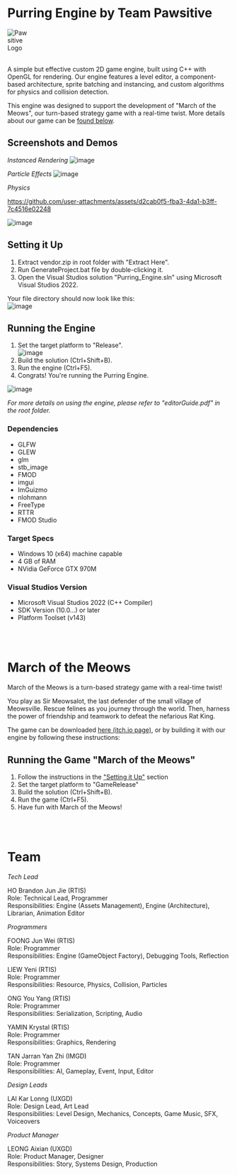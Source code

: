 # Purring Engine by Team Pawsitive
<img align="center" alt="Pawsitive Logo" src="https://github.com/user-attachments/assets/172c8bdc-5be1-4758-88aa-d9dc65cb6fd1" style="max-width:50px;height:auto;"/>
</br>
</br>

A simple but effective custom 2D game engine, built using C++ with OpenGL for rendering.
Our engine features a level editor, a component-based architecture, sprite batching and instancing, and custom algorithms for physics and collision detection.
</br>

This engine was designed to support the development of "March of the Meows", our turn-based strategy game with a real-time twist. More details about our game can be [found below](#March-of-the-Meows).


## Screenshots and Demos

*Instanced Rendering*
![image](https://github.com/user-attachments/assets/df7e2e1b-b94e-4243-96f9-e058bdfc364a)

*Particle Effects*
![image](https://github.com/user-attachments/assets/310e6036-e8f1-4279-9e29-056c92daadd3)

*Physics*

https://github.com/user-attachments/assets/d2cab0f5-fba3-4da1-b3ff-7c4516e02248

![image](https://github.com/user-attachments/assets/c871c821-6dd2-4e83-8577-7e7f400b6298)

## Setting it Up
1. Extract vendor.zip in root folder with "Extract Here".
2. Run GenerateProject.bat file by double-clicking it.
3. Open the Visual Studios solution "Purring_Engine.sln" using Microsoft Visual Studios 2022.

Your file directory should now look like this: </br>
![image](https://github.com/user-attachments/assets/f51675f4-76d0-4c1e-970c-a5ed2f78585b)


## Running the Engine
1. Set the target platform to "Release". </br>
![image](https://github.com/user-attachments/assets/bfb1899d-4750-4322-8169-fe7bca357af2)
2. Build the solution (Ctrl+Shift+B).
3. Run the engine (Ctrl+F5).
4. Congrats! You're running the Purring Engine.

![image](https://github.com/user-attachments/assets/2d7d97f8-050d-4e46-a2e0-43681f543806)

_For more details on using the engine, please refer to "editorGuide.pdf" in the root folder._

### Dependencies
- GLFW 
- GLEW 
- glm
- stb_image
- FMOD     
- imgui    
- ImGuizmo 
- nlohmann 
- FreeType 
- RTTR     
- FMOD Studio

### Target Specs
- Windows 10 (x64) machine capable
- 4 GB of RAM
- NVidia GeForce GTX 970M

### Visual Studios Version
- Microsoft Visual Studios 2022 (C++ Compiler)
- SDK Version (10.0…) or later
- Platform Toolset (v143)

</br></br>

# March of the Meows
March of the Meows is a turn-based strategy game with a real-time twist! 

You play as Sir Meowsalot, the last defender of the small village of Meowsville. Rescue felines as you journey through the world. Then, harness the power of friendship and teamwork to defeat the nefarious Rat King.

The game can be downloaded [here (itch.io page)](), or by building it with our engine by following these instructions:

## Running the Game "March of the Meows"
1. Follow the instructions in the ["Setting it Up"](#Setting-it-Up) section 
2. Set the target platform to "GameRelease"
3. Build the solution (Ctrl+Shift+B).
4. Run the game (Ctrl+F5).
5. Have fun with March of the Meows!

</br></br>

# Team
*Tech Lead*

HO Brandon Jun Jie (RTIS) </br>
Role: Technical Lead, Programmer </br>
Responsibilities: Engine (Assets Management), Engine (Architecture), Librarian, Animation Editor </br>

*Programmers*

FOONG Jun Wei (RTIS) </br>
Role: Programmer </br>
Responsibilities: Engine (GameObject Factory), Debugging Tools, Reflection </br>

LIEW Yeni (RTIS) </br>
Role: Programmer </br>
Responsibilities: Resource, Physics, Collision, Particles </br>

ONG You Yang (RTIS) </br>
Role: Programmer </br>
Responsibilities: Serialization, Scripting, Audio </br>

YAMIN Krystal (RTIS) </br>
Role: Programmer </br>
Responsibilities: Graphics, Rendering </br>

TAN Jarran Yan Zhi (IMGD) </br>
Role: Programmer </br>
Responsibilities: AI, Gameplay, Event, Input, Editor </br>

*Design Leads*

LAI Kar Lonng (UXGD) </br>
Role: Design Lead, Art Lead </br>
Responsibilities: Level Design, Mechanics, Concepts, Game Music, SFX, Voiceovers </br>

*Product Manager*

LEONG Aixian (UXGD) </br>
Role: Product Manager, Designer </br>
Responsibilities: Story, Systems Design, Production </br>